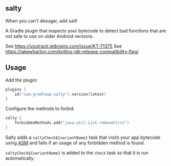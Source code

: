 ## salty

When you can't desugar, add salt!

A Gradle plugin that inspects your bytecode to detect bad functions that are not safe to use on older Android versions.

See https://youtrack.jetbrains.com/issue/KT-71375
See https://jakewharton.com/kotlins-jdk-release-compatibility-flag/

## Usage

Add the plugin:

```kotlin
plugins {
    id("com.gradleup.salty").version(latest)
}
```

Configure the methods to forbid:

```kotlin
salty {
    forbiddenMethods.add("java.util.List.removeFirst")
}
```

Salty adds a `saltyCheck${variantName}` task that visits your app bytecode using [ASM](https://asm.ow2.io/) and fails if an usage of any forbidden method is found. 

`saltyCheck${variantName}` is added to the `check` task so that it is run automatically.